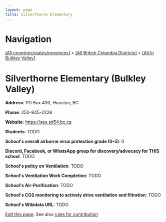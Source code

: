 ```yaml
---
layout: page
title: Silverthorne Elementary
---
```

# Navigation

[[All countries/states/provinces]](../../..) > [[All British Columbia Districts]](../..) > [[All In Bulkley Valley]](..)

# Silverthorne Elementary (Bulkley Valley)

**Address**: PO Box 430, Houston, BC

**Phone**: 250-845-2228

**Website**: <https://ses.sd54.bc.ca>

**Students**: TODO

**School's overall airborne virus protection grade (0-5)**: 0

**Discord, Facebook, or WhatsApp group for discovery/advocacy for THIS school**: TODO

**School's policy on Ventilation**: TODO

**School's Ventilation Work Completion**: TODO

**School's Air-Purification**: TODO

**School's CO2 monitoring to actively drive ventilation and filtration**: TODO

**School's Wikidata URL**: TODO


[Edit this page](https://github.com/ventilate-schools/BC/edit/main/./Bulkley_Valley/Silverthorne_Elementary.md). See also [rules for contribution](../../../contribution-rules/)